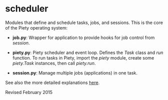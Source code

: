 
scheduler
=========

Modules that define and schedule tasks, jobs, and sessions.  This is
the core of the Piety operating system:

- **job.py**: Wrapper for application to provide hooks for job control
    from *session*.

- **piety.py**: Piety scheduler and event loop.  Defines the *Task*
   class and *run* function.  To run tasks in Piety, import the
   *piety* module, create some *piety.Task* instances, then call
   *piety.run*.

- **session.py**: Manage multiple jobs (applications) in one task.

See also the more detailed explanations [here](../doc/scheduler.md).

Revised February 2015

